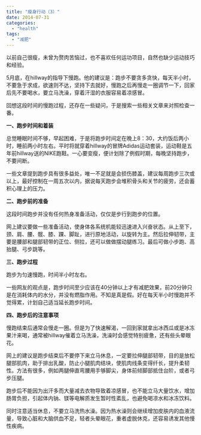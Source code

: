 ```yaml
---
title: "瘦身行动（3）"
date: 2014-07-31
categories: 
  - "health"
tags: 
  - "减肥"
---
```


以前自己很瘦，未曾为赘肉苦恼过，也不喜欢任何运功项目，自然也缺少运动技巧和经验。

5月底，在hillway的指导下慢跑。他的建议是：跑步不要贪多贪快，每天半小时，不要急于求成，欲速则不达，坚持下去就好，慢跑之后再慢走一圈调节一下，回家后先不要喝水，要立马洗澡，穿着汗湿的衣服容易着凉感冒。

回想这段时间的慢跑过程，还存在一些疑问，于是搜索一些相关文章来对照检查一番。

**一、跑步时间和着装**

总觉睡眠时间不够，早起困难，于是将跑步时间定在晚上8：30，大约饭后两小时，睡前两小时左右。平时将就穿着hillway的冒牌Adidas运动套装，运动鞋是五年前hillway送的NIKE跑鞋。一心要变瘦，便计划除了例假时期，每晚坚持跑步，不要间断。

一些文章提到跑步具有很多益处，唯一不足就是会损伤膝盖，建议每周跑步三次或以上，最好控制在一周五次以内，据说每天跑步会堆积骨头和关节的疲劳，还会蓄积心理上的压力。

**二、跑步前的准备**

这段时间跑步并没有任何热身准备活动，仅仅是步行到跑步的位置。

网上建议要做一些准备活动，使身体各系统机能较迅速进入兴奋状态。从上至下，颈、肩、腰、髋、膝、踝、脚趾，进行原地活动，以旋转为主。然后拉伸韧带，主要是腰部和腿部韧带的正位、侧拉，还可以做做摆动腿练习。最后可做小步跑、高抬腿、弓步跳等。

**三、跑步过程**

跑步为匀速慢跑，时间半小时左右。

一些网友的观点是，跑步时间至少应该在40分钟以上才有减肥效果，前20分钟只是在消耗体内的水分，并没有燃脂作用。不知是真是假。好在每天半小时慢跑并不觉得累，计划自己适当延长跑步时间。

**四、跑步后的注意事项**

慢跑结束后通常会慢走一圈。但是为了快速解渴，一回到家就拿出冰西瓜或是冰冻果汁来喝，通常被hillway催着立马洗澡，洗澡时会感觉特别疲惫，还有些头晕眼花。

网上的建议是跑步结束后不要停下来立马休息，一定要拉伸腿部韧带，目的是放松腿部肌肉，助于排出乳酸，防止小腿肌肉结块，使肌肉线条变得纤长，提升柔韧性。方法有很多，例如两腿伸直弯腰用手够脚尖，身体前倾脚部抵住台阶，或者弓步压腿。

跑步后不能因为出汗多而大量减去衣物导致着凉感冒，也不能立马大量饮水，增加肠胃负担，引起体内钠、镁等电解质发生暂时性紊乱，也避免喝凉水和冰冻饮料。

同时注意适当休息，不要立马洗热水澡。因为热水澡则会继续增加皮肤内的血液流量，导致心脏和大脑供血不足，轻者头晕眼花，重者虚脱休克，还容易诱发其他慢性疾病。
